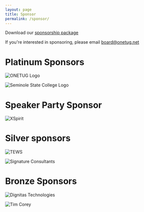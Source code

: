 ```yaml
---
layout: page
title: Sponsor
permalink: /sponsor/
---
```


Download our [sponsorship package](./doc/OrlandoCC2023Sponsor.pdf)

If you're interested in sponsoring, please email [board@onetug.net](mailto:board@onetug.net)

# Platinum Sponsors

![ONETUG Logo](./../img/onetug.png "Orlando .NET User Group")

![Seminole State College Logo](./../img/SeminoleState.png "Seminole State College")

# Speaker Party Sponsor

![XSpirit](./../img/xpirit.jpg "XSpirit")

# Silver sponsors

![TEWS](./../img/TEWS.jpg "TEWS")

![Signature Consultants](./../img/sigcon.png "Signature Consultants")

# Bronze Sponsors

![Dignitas Technologies](./../img/dignitas.jpg "Dignitas Technologies")

![Tim Corey](./../img/timcorey.png "Tim Corey")
